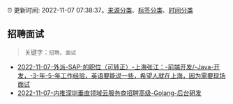 :alarm_clock: 更新时间: 2022-11-07 07:38:37。[来源分类](../README.md)、[标签分类](../TAGS.md)、[时间分类](../TIMELINE.md)

## 招聘面试


> 关键字：`招聘`、`面试`



- [2022-11-07-外派-SAP-的职位（可转正）-上海张江：-前端开发/-Java-开发，-3-年-5-年工作经验，英语要能说一些，希望人就在上海，因为需要现场面试](https://www.v2ex.com/t/893316) 
- [2022-11-07-内推深圳垂直领域云服务商招聘高级-Golang-后台研发](https://www.v2ex.com/t/893303) 